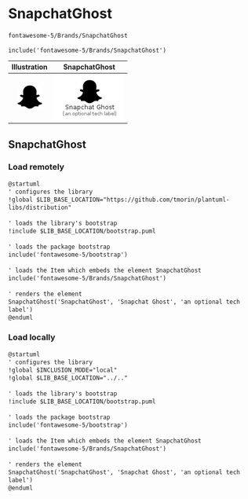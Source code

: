 # SnapchatGhost


```text
fontawesome-5/Brands/SnapchatGhost
```

```text
include('fontawesome-5/Brands/SnapchatGhost')
```



| Illustration | SnapchatGhost |
| :---: | :---: |
| ![illustration for Illustration](../../fontawesome-5/Brands/SnapchatGhost.png) | ![illustration for SnapchatGhost](../../fontawesome-5/Brands/SnapchatGhost.Local.png) |




## SnapchatGhost

### Load remotely
```plantuml
@startuml
' configures the library
!global $LIB_BASE_LOCATION="https://github.com/tmorin/plantuml-libs/distribution"

' loads the library's bootstrap
!include $LIB_BASE_LOCATION/bootstrap.puml

' loads the package bootstrap
include('fontawesome-5/bootstrap')

' loads the Item which embeds the element SnapchatGhost
include('fontawesome-5/Brands/SnapchatGhost')

' renders the element
SnapchatGhost('SnapchatGhost', 'Snapchat Ghost', 'an optional tech label')
@enduml
```

### Load locally
```plantuml
@startuml
' configures the library
!global $INCLUSION_MODE="local"
!global $LIB_BASE_LOCATION="../.."

' loads the library's bootstrap
!include $LIB_BASE_LOCATION/bootstrap.puml

' loads the package bootstrap
include('fontawesome-5/bootstrap')

' loads the Item which embeds the element SnapchatGhost
include('fontawesome-5/Brands/SnapchatGhost')

' renders the element
SnapchatGhost('SnapchatGhost', 'Snapchat Ghost', 'an optional tech label')
@enduml
```

